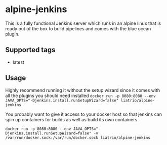 # alpine-jenkins

This is a fully functional Jenkins server which runs in an alpine linux that is ready out of the box to build pipelines and comes with the blue ocean plugin.

## Supported tags
* latest


## Usage
Highly recommend running it without the setup wizard since it comes with all the plugins you should need installed
`docker run -p 8080:8080 --env JAVA_OPTS="-Djenkins.install.runSetupWizard=false" liatrio/alpine-jenkins`

You probably want to give it access to your docker host so that jenkins can spin up containers for builds as well as build its own containers.

`docker run -p 8080:8080 --env JAVA_OPTS="-Djenkins.install.runSetupWizard=false" -v /var/run/docker.sock:/var/run/docker.sock liatrio/alpine-jenkins`

